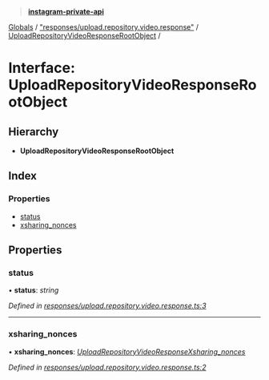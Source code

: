 > **[instagram-private-api](../README.md)**

[Globals](../globals.md) / ["responses/upload.repository.video.response"](../modules/_responses_upload_repository_video_response_.md) / [UploadRepositoryVideoResponseRootObject](_responses_upload_repository_video_response_.uploadrepositoryvideoresponserootobject.md) /

# Interface: UploadRepositoryVideoResponseRootObject

## Hierarchy

* **UploadRepositoryVideoResponseRootObject**

## Index

### Properties

* [status](_responses_upload_repository_video_response_.uploadrepositoryvideoresponserootobject.md#status)
* [xsharing_nonces](_responses_upload_repository_video_response_.uploadrepositoryvideoresponserootobject.md#xsharing_nonces)

## Properties

###  status

• **status**: *string*

*Defined in [responses/upload.repository.video.response.ts:3](https://github.com/Nerixyz/instagram-private-api/blob/e5037ee/src/responses/upload.repository.video.response.ts#L3)*

___

###  xsharing_nonces

• **xsharing_nonces**: *[UploadRepositoryVideoResponseXsharing_nonces](_responses_upload_repository_video_response_.uploadrepositoryvideoresponsexsharing_nonces.md)*

*Defined in [responses/upload.repository.video.response.ts:2](https://github.com/Nerixyz/instagram-private-api/blob/e5037ee/src/responses/upload.repository.video.response.ts#L2)*